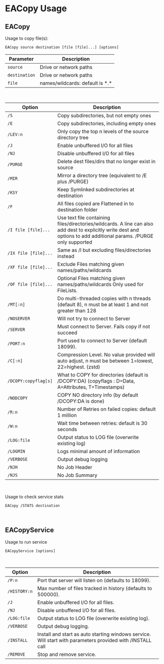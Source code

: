 # EACopy Usage

## EACopy

Usage to copy file(s):
```
EACopy source destination [file [file]...] [options]
```

Parameter | Description
--- | ---
```source ``` | Drive or network paths
```destination``` | Drive or network paths  
```file``` | names/wildcards: default is \*.*  
<br>

Option | Description
--- | ---
```/S``` | Copy subdirectories, but not empty ones  
```/E``` | Copy subdirectories, including empty ones  
```/LEV:n``` | Only copy the top n levels of the source directory tree  
```/J``` | Enable unbuffered I/O for all files  
```/NJ``` | Disable unbuffered I/O for all files  
```/PURGE``` | Delete dest files/dirs that no longer exist in source  
```/MIR``` | Mirror a directory tree (equivalent to /E plus /PURGE)  
```/KSY``` | Keep Symlinked subdirectories at destination  
```/F``` | All files copied are Flattened in to destination folder  
```/I file [file]...``` | Use text file containing files/directories/wildcards. A line can also add dest to explicitly write dest and options to add additional params. /PURGE only supported  
```/IX file [file]...``` | Same as /I but excluding files/directories instead
```/XF file [file]...``` | Exclude Files matching given names/paths/wildcards  
```/OF file [file]...``` | Optional Files matching given names/paths/wildcards Only used for FileLists.
```/MT[:n]``` | Do multi-threaded copies with n threads (default 8), n must be at least 1 and not greater than 128  
```/NOSERVER``` | Will not try to connect to Server  
```/SERVER``` | Must connect to Server. Fails copy if not succeed
```/PORT:n``` | Port used to connect to Server (default 18099).
```/C[:n]``` | Compression Level. No value provided will auto adjust, n must be between 1=lowest, 22=highest. (zstd) 
```/DCOPY:copyflag[s]``` | What to COPY for directories (default is /DCOPY:DA) (copyflags : D=Data, A=Attributes, T=Timestamps)  
```/NODCOPY``` | COPY NO directory info (by default /DCOPY:DA is done)  
```/R:n``` | Number of Retries on failed copies: default 1 million  
```/W:n``` | Wait time between retries: default is 30 seconds  
```/LOG:file``` | Output status to LOG file (overwrite existing log)  
```/LOGMIN``` | Logs minimal amount of information  
```/VERBOSE``` | Output debug logging  
```/NJH``` | No Job Header  
```/NJS``` | No Job Summary
<br>

Usage to check service stats
```
EACopy /STATS destination
```  
<br>

## EACopyService

Usage to run service
 ```
 EACopyService [options]
 ```
 <br>
 
Option | Description
--- | ---
 ```/P:n ``` | Port that server will listen on (defaults to 18099).
```/HISTORY:n``` | Max number of files tracked in history (defaults to 500000).
```/J``` | Enable unbuffered I/O for all files.
```/NJ``` | Disable unbuffered I/O for all files.
```/LOG:file``` | Output status to LOG file (overwrite existing log).
```/VERBOSE``` | Output debug logging.
```/INSTALL``` | Install and start as auto starting windows service. Will start with parameters provided with /INSTALL call
```/REMOVE``` | Stop and remove service.
